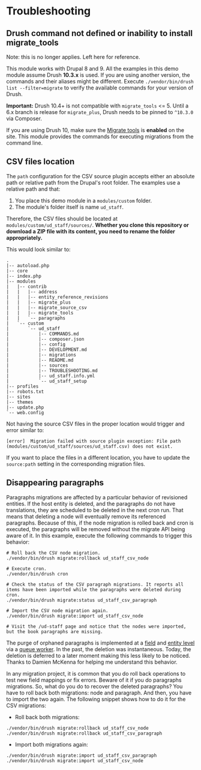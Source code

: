 # Troubleshooting

## Drush command not defined or inability to install migrate_tools

Note: this is no longer applies. Left here for reference.

This module works with Drupal 8 and 9. All the examples in this demo module assume Drush **10.3.x** is used. If you are using another version, the commands and their aliases might be different. Execute `./vendor/bin/drush list --filter=migrate` to verify the available commands for your version of Drush.

**Important:** Drush 10.4+ is not compatible with `migrate_tools` <= 5. Until a 6.x branch is release for `migrate_plus`, Drush needs to be pinned to `^10.3.0` via Composer.

If you are using Drush 10, make sure the [Migrate tools](https://www.drupal.org/project/migrate_tools) is **enabled** on the site. This module provides the commands for executing migrations from the command line.

## CSV files location

The `path` configuration for the CSV source plugin accepts either an absolute path or relative path from the Drupal's root folder. The examples use a relative path and that:

1. You place this demo module in a `modules/custom` folder.
1. The module's folder itself is name `ud_staff`.

Therefore, the CSV files should be located at `modules/custom/ud_staff/sources/`. **Whether you clone this repository or download a ZIP file with its content, you need to rename the folder appropriately.**

This would look similar to:

```
.
|-- autoload.php
|-- core
|-- index.php
|-- modules
|   |-- contrib
|   |   |-- address
|   |   |-- entity_reference_revisions
|   |   |-- migrate_plus
|   |   |-- migrate_source_csv
|   |   |-- migrate_tools
|   |   `-- paragraphs
|   `-- custom
|       `-- ud_staff
|           |-- COMMANDS.md
|           |-- composer.json
|           |-- config
|           |-- DEVELOPMENT.md
|           |-- migrations
|           |-- README.md
|           |-- sources
|           |-- TROUBLESHOOTING.md
|           |-- ud_staff.info.yml
|           `-- ud_staff_setup
|-- profiles
|-- robots.txt
|-- sites
|-- themes
|-- update.php
`-- web.config
```

Not having the source CSV files in the proper location would trigger and error similar to:

```
[error]  Migration failed with source plugin exception: File path (modules/custom/ud_staff/sources/ud_staff.csv) does not exist.
```

If you want to place the files in a different location, you have to update the `source:path` setting in the corresponding migration files.

## Disappearing paragraphs

Paragraphs migrations are affected by a particular behavior of revisioned entities. If the host entity is deleted, and the paragraphs do not have translations, they are scheduled to be deleted in the next cron run. That means that deleting a node will eventually remove its referenced paragraphs. Because of this, if the node migration is rolled back and cron is executed, the paragraphs will be removed without the migrate API being aware of it. In this example, execute the following commands to trigger this behavior:

```
# Roll back the CSV node migration.
./vendor/bin/drush migrate:rollback ud_staff_csv_node

# Execute cron.
./vendor/bin/drush cron

# Check the status of the CSV paragraph migrations. It reports all items have been imported while the paragraphs were deleted during cron.
./vendor/bin/drush migrate:status ud_staff_csv_paragraph

# Import the CSV node migration again.
./vendor/bin/drush migrate:import ud_staff_csv_node

# Visit the /ud-staff page and notice that the nodes were imported, but the book paragraphs are missing.
```

The purge of orphaned paragraphs is implemented at a [field](https://git.drupalcode.org/project/entity_reference_revisions/-/blob/8.x-1.8/src/Plugin/Field/FieldType/EntityReferenceRevisionsItem.php#L407) and [entity level](https://git.drupalcode.org/project/entity_reference_revisions/-/blob/8.x-1.8/entity_reference_revisions.module#L310) via a [queue worker](https://git.drupalcode.org/project/entity_reference_revisions/-/blob/8.x-1.8/src/Plugin/QueueWorker/OrphanPurger.php). In the past, the deletion was instantaneous. Today, the deletion is deferred to a later moment making this less likely to be noticed. Thanks to Damien McKenna for helping me understand this behavior.

In any migration project, it is common that you do roll back operations to test new field mappings or fix errors. Beware of it if you do paragraphs migrations. So, what do you do to recover the deleted paragraphs? You have to roll back both migrations: node and paragraph. And then, you have to import the two again. The following snippet shows how to do it for the CSV migrations:

* Roll back both migrations:
```
./vendor/bin/drush migrate:rollback ud_staff_csv_node
./vendor/bin/drush migrate:rollback ud_staff_csv_paragraph
```

* Import both migrations again:
```
./vendor/bin/drush migrate:import ud_staff_csv_paragraph
./vendor/bin/drush migrate:import ud_staff_csv_node
```
